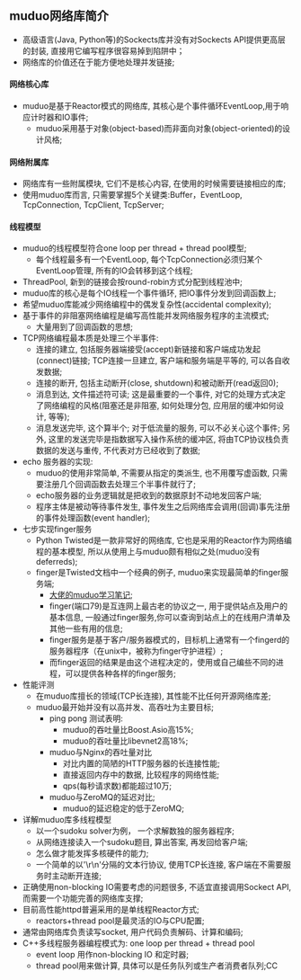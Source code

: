 ## muduo网络库简介
* 高级语言(Java, Python等)的Sockects库并没有对Sockects API提供更高层的封装, 直接用它编写程序很容易掉到陷阱中；
* 网络库的价值还在于能方便地处理并发链接;

#### 网络核心库
* muduo是基于Reactor模式的网络库, 其核心是个事件循环EventLoop,用于响应计时器和IO事件;
    - muduo采用基于对象(object-based)而非面向对象(object-oriented)的设计风格;

#### 网络附属库
* 网络库有一些附属模块, 它们不是核心内容, 在使用的时候需要链接相应的库;
* 使用muduo库而言, 只需要掌握5个关键类:Buffer，EventLoop, TcpConnection, TcpClient, TcpServer;

#### 线程模型
* muduo的线程模型符合one loop per thread + thread pool模型;
    - 每个线程最多有一个EventLoop, 每个TcpConnection必须归某个EventLoop管理, 所有的IO会转移到这个线程;
* ThreadPool, 新到的链接会按round-robin方式分配到线程池中;
* muduo库的核心是每个IO线程一个事件循环, 把IO事件分发到回调函数上;
* 希望muduo库能减少网络编程中的偶发复杂性(accidental complexity);
* 基于事件的非阻塞网络编程是编写高性能并发网络服务程序的主流模式;
    - 大量用到了回调函数的思想;
* TCP网络编程最本质是处理三个半事件:
    - 连接的建立, 包括服务器端接受(accept)新链接和客户端成功发起(connect)链接; TCP连接一旦建立, 客户端和服务端是平等的, 可以各自收发数据;
    - 连接的断开, 包括主动断开(close, shutdown)和被动断开(read返回0);
    - 消息到达, 文件描述符可读; 这是最重要的一个事件, 对它的处理方式决定了网络编程的风格(阻塞还是非阻塞, 如何处理分包, 应用层的缓冲如何设计, 等等);
    - 消息发送完毕, 这个算半个; 对于低流量的服务, 可以不必关心这个事件; 另外, 这里的发送完毕是指数据写入操作系统的缓冲区, 将由TCP协议栈负责数据的发送与重传, 不代表对方已经收到了数据;
* echo 服务器的实现:
    - muduo的使用非常简单, 不需要从指定的类派生, 也不用覆写虚函数, 只需要注册几个回调函数去处理三个半事件就行了;
    - echo服务器的业务逻辑就是把收到的数据原封不动地发回客户端;
    - 程序主体是被动等待事件发生, 事件发生之后网络库会调用(回调)事先注册的事件处理函数(event handler);
* 七步实现finger服务
    - Python Twisted是一款非常好的网络库, 它也是采用的Reactor作为网络编程的基本模型, 所以从使用上与muduo颇有相似之处(muduo没有deferreds);
    - finger是Twisted文档中一个经典的例子, muduo来实现最简单的finger服务端;
        + [大佬的muduo学习笔记](https://blog.csdn.net/zhangxiao93/article/details/52745316);
        + finger(端口79)是互连网上最古老的协议之一, 用于提供站点及用户的基本信息, 一般通过finger服务,你可以查询到站点上的在线用户清单及其他一些有用的信息;
        + finger服务是基于客户/服务器模式的，目标机上通常有一个fingerd的服务器程序（在unix中，被称为finger守护进程）;
        + 而finger返回的结果是由这个进程决定的，使用或自己编些不同的进程，可以提供各种各样的finger服务;
* 性能评测
    - 在muduo库擅长的领域(TCP长连接), 其性能不比任何开源网络库差;
    - muduo最开始并没有以高并发、高吞吐为主要目标;
        + ping pong 测试表明:
            * muduo的吞吐量比Boost.Asio高15%;
            * muduo的吞吐量比libevnet2高18%;
        + muduo与Nginx的吞吐量对比
            * 对比内置的简陋的HTTP服务器的长连接性能;
            * 直接返回内存中的数据, 比较程序的网络性能;
            * qps(每秒请求数)都能超过10万;
        + muduo与ZeroMQ的延迟对比;
            * muduo的延迟稳定的低于ZeroMQ;
* 详解muduo库多线程模型
    - 以一个sudoku solver为例， 一个求解数独的服务器程序;
    - 从网络连接读入一个sudoku题目, 算出答案, 再发回给客户端;
    - 怎么做才能发挥多核硬件的能力;
    - 一个简单的以'\r\n'分隔的文本行协议, 使用TCP长连接, 客户端在不需要服务时主动断开连接;
* 正确使用non-blocking IO需要考虑的问题很多, 不适宜直接调用Sockect API, 而需要一个功能完善的网络库支撑;
* 目前高性能httpd普遍采用的是单线程Reactor方式;
    - reactors+thread pool是最灵活的IO与CPU配置;
* 通常由网络库负责读写socket, 用户代码负责解码、计算和编码;
* C++多线程服务器编程模式为: one loop per thread + thread pool
    - event loop 用作non-blocking IO 和定时器;
    - thread pool用来做计算, 具体可以是任务队列或生产者消费者队列;CC
